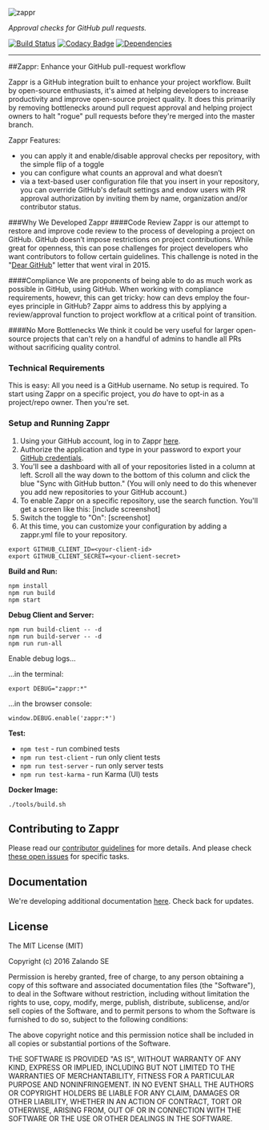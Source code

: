 ![zappr](https://cloud.githubusercontent.com/assets/1183636/12652806/eded78d0-c5ec-11e5-9736-0b2a75dfd8ab.png)

*Approval checks for GitHub pull requests.*

[![Build Status](https://travis-ci.org/zalando/zappr.svg?branch=master)](https://travis-ci.org/zalando/zappr)
[![Codacy Badge](https://api.codacy.com/project/badge/grade/a4ff87e159124b6d9fd991cc184d268e)](https://www.codacy.com/app/max-fellner/zappr)
[![Dependencies](https://david-dm.org/zalando/zappr.svg)](https://david-dm.org/zalando/zappr)

***

##Zappr: Enhance your GitHub pull-request workflow 

Zappr is a GitHub integration built to enhance your project workflow. Built by open-source enthusiasts, it's aimed at helping developers to increase productivity and improve open-source project quality. It does this primarily by removing bottlenecks around pull request approval and helping project owners to halt "rogue" pull requests before they're merged into the master branch.

Zappr Features:
- you can apply it and enable/disable approval checks per repository, with the simple flip of a toggle
- you can configure what counts an approval and what doesn’t
- via a text-based user configuration file that you insert in your repository, you can override GitHub's default settings and endow users with PR approval authorization by inviting them by name, organization and/or contributor status. 

###Why We Developed Zappr
####Code Review 
Zappr is our attempt to restore and improve code review to the process of developing a project on GitHub. GitHub doesn’t impose restrictions on project contributions. While great for openness, this can pose challenges for project developers who want contributors to follow certain guidelines. This challenge is noted in the "[Dear GitHub](https://github.com/dear-github/dear-github)" letter that went viral in 2015.  

####Compliance
We are proponents of being able to do as much work as possible in GitHub, using GitHub. When working with compliance requirements, howevr, this can get tricky: how can devs employ the four-eyes principle in GitHub? Zappr aims to address this by applying a review/approval function to project workflow at a critical point of transition. 

####No More Bottlenecks
We think it could be very useful for larger open-source projects that can't rely on a handful of admins to handle all PRs without sacrificing quality control. 

### Technical Requirements
This is easy: All you need is a GitHub username. No setup is required. To start using Zappr on a specific project, you *do* have to opt-in as a project/repo owner. Then you're set.

### Setup and Running Zappr
1. Using your GitHub account, log in to Zappr [here](https://zappr.opensource.zalan.do/login). 
2. Authorize the application and type in your password to export your [GitHub credentials](https://github.com/settings/applications).
3. You'll see a dashboard with all of your repositories listed in a column at left. Scroll all the way down to the bottom of this column and click the blue "Sync with GitHub button." (You will only need to do this whenever you add new repositories to your GitHub account.) 
4. To enable Zappr on a specific repository, use the search function. You'll get a screen like this: [include screenshot]
5. Switch the toggle to "On": [screenshot]
6. At this time, you can customize your configuration by adding a zappr.yml file to your repository. 


```
export GITHUB_CLIENT_ID=<your-client-id>
export GITHUB_CLIENT_SECRET=<your-client-secret>
```

**Build and Run:**

```
npm install
npm run build
npm start
```

**Debug Client and Server:**

```
npm run build-client -- -d
npm run build-server -- -d
npm run run-all
```

Enable debug logs...

...in the terminal:

```
export DEBUG="zappr:*"
```

...in the browser console:

```
window.DEBUG.enable('zappr:*')
```

**Test:**

* `npm test` - run combined tests
* `npm run test-client` - run only client tests
* `npm run test-server` - run only server tests
* `npm run test-karma` - run Karma (UI) tests

**Docker Image:**

```
./tools/build.sh
```

## Contributing to Zappr
Please read our [contributor guidelines](https://github.com/zalando/zappr/blob/master/CONTRIBUTING.md) for more details. And please check [these open issues](https://github.com/zalando/zappr/issues) for specific tasks.  

## Documentation

We're developing additional documentation [here](doc/readme.md). Check back for updates.

## License
The MIT License (MIT)

Copyright (c) 2016 Zalando SE

Permission is hereby granted, free of charge, to any person obtaining a copy of this software and associated documentation files (the "Software"), to deal in the Software without restriction, including without limitation the rights to use, copy, modify, merge, publish, distribute, sublicense, and/or sell copies of the Software, and to permit persons to whom the Software is furnished to do so, subject to the following conditions:

The above copyright notice and this permission notice shall be included in all copies or substantial portions of the Software.

THE SOFTWARE IS PROVIDED "AS IS", WITHOUT WARRANTY OF ANY KIND, EXPRESS OR IMPLIED, INCLUDING BUT NOT LIMITED TO THE WARRANTIES OF MERCHANTABILITY, FITNESS FOR A PARTICULAR PURPOSE AND NONINFRINGEMENT. IN NO EVENT SHALL THE AUTHORS OR COPYRIGHT HOLDERS BE LIABLE FOR ANY CLAIM, DAMAGES OR OTHER LIABILITY, WHETHER IN AN ACTION OF CONTRACT, TORT OR OTHERWISE, ARISING FROM, OUT OF OR IN CONNECTION WITH THE SOFTWARE OR THE USE OR OTHER DEALINGS IN THE SOFTWARE.
